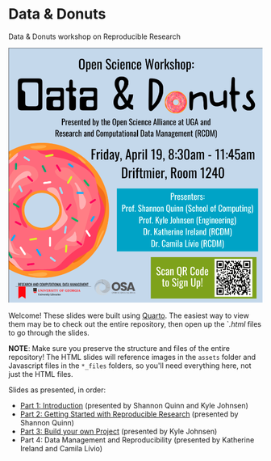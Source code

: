 # Data & Donuts

Data &amp; Donuts workshop on Reproducible Research

![](assets/flyer.png)

Welcome! These slides were built using [Quarto](https://quarto.org/). The easiest way to view them may be to check out the entire repository, then open up the `*.html* files to go through the slides.

**NOTE**: Make sure you preserve the structure and files of the entire repository! The HTML slides will reference images in the `assets` folder and Javascript files in the `*_files` folders, so you'll need everything here, not just the HTML files.

Slides as presented, in order:

 - [Part 1: Introduction](introduction.html) (presented by Shannon Quinn and Kyle Johnsen)
 - [Part 2: Getting Started with Reproducible Research](reproducible-research.html) (presented by Shannon Quinn)
 - [Part 3: Build your own Project](byop.html) (presented by Kyle Johnsen)
 - Part 4: Data Management and Reproducibility (presented by Katherine Ireland and Camila Lívio)